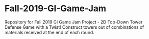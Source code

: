 # Fall-2019-GI-Game-Jam

Repository for Fall 2019 GI Game Jam Project - 2D Top-Down Tower Defense Game with a Twist! Construct towers out of combinations of materials received at the end of each round.

